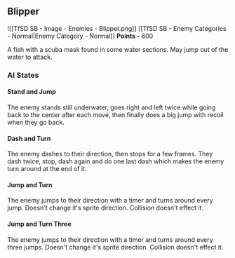 ## Blipper
![[TfSD SB - Image - Enemies - Blipper.png]]
[[TfSD SB - Enemy Categories - Normal|Enemy Category - Normal]]
**Points -** 600

A fish with a scuba mask found in some water sections. May jump out of the water to attack.
### AI States
#### Stand and Jump
The enemy stands still underwater, goes right and left twice while going back to the center after each move, then finally does a big jump with recoil when they go back.
#### Dash and Turn
The enemy dashes to their direction, then stops for a few frames. They dash twice, stop, dash again and do one last dash which makes the enemy turn around at the end of it.
#### Jump and Turn
The enemy jumps to their direction with a timer and turns around every jump. Doesn't change it's sprite direction. Collision doesn't effect it.
#### Jump and Turn Three
The enemy jumps to their direction with a timer and turns around every three jumps. Doesn't change it's sprite direction. Collision doesn't effect it.